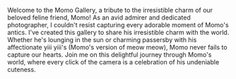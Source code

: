 Welcome to the Momo Gallery, a tribute to the irresistible charm of our beloved feline friend, Momo! As an avid admirer and dedicated photographer, I couldn't resist capturing every adorable moment of Momo's antics. I've created this gallery to share his irresistible charm with the world. Whether he's lounging in the sun or charming passersby with his affectionate yiii yiii's (Momo's version of meow meow), Momo never fails to capture our hearts. Join me on this delightful journey through Momo's world, where every click of the camera is a celebration of his undeniable cuteness.
